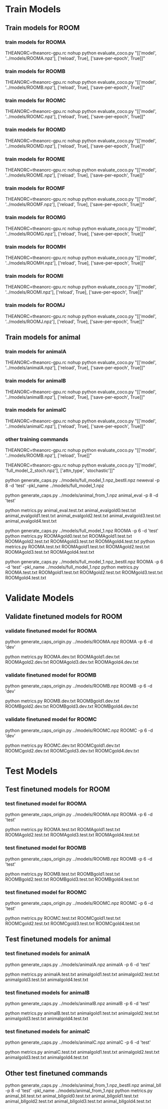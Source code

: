 # Train Models

## Train models for ROOM
### train models for ROOMA
THEANORC=theanorc-gpu.rc nohup python evaluate_coco.py "[['model', '../models/ROOMA.npz'], ['reload', True], ['save-per-epoch', True]]"

### train models for ROOMB
THEANORC=theanorc-gpu.rc nohup python evaluate_coco.py "[['model', '../models/ROOMB.npz'], ['reload', True], ['save-per-epoch', True]]"

### train models for ROOMC
THEANORC=theanorc-gpu.rc nohup python evaluate_coco.py "[['model', '../models/ROOMC.npz'], ['reload', True], ['save-per-epoch', True]]"

### train models for ROOMD
THEANORC=theanorc-gpu.rc nohup python evaluate_coco.py "[['model', '../models/ROOMD.npz'], ['reload', True], ['save-per-epoch', True]]"

### train models for ROOME
THEANORC=theanorc-gpu.rc nohup python evaluate_coco.py "[['model', '../models/ROOME.npz'], ['reload', True], ['save-per-epoch', True]]"

### train models for ROOMF
THEANORC=theanorc-gpu.rc nohup python evaluate_coco.py "[['model', '../models/ROOMF.npz'], ['reload', True], ['save-per-epoch', True]]"

### train models for ROOMG
THEANORC=theanorc-gpu.rc nohup python evaluate_coco.py "[['model', '../models/ROOMG.npz'], ['reload', True], ['save-per-epoch', True]]"

### train models for ROOMH
THEANORC=theanorc-gpu.rc nohup python evaluate_coco.py "[['model', '../models/ROOMH.npz'], ['reload', True], ['save-per-epoch', True]]"

### train models for ROOMI
THEANORC=theanorc-gpu.rc nohup python evaluate_coco.py "[['model', '../models/ROOMI.npz'], ['reload', True], ['save-per-epoch', True]]"

### train models for ROOMJ
THEANORC=theanorc-gpu.rc nohup python evaluate_coco.py "[['model', '../models/ROOMJ.npz'], ['reload', True], ['save-per-epoch', True]]"

## Train models for animal
### train models for animalA
THEANORC=theanorc-gpu.rc nohup python evaluate_coco.py "[['model', '../models/animalA.npz'], ['reload', True], ['save-per-epoch', True]]"

### train models for animalB
THEANORC=theanorc-gpu.rc nohup python evaluate_coco.py "[['model', '../models/animalB.npz'], ['reload', True], ['save-per-epoch', True]]"

### train models for animalC
THEANORC=theanorc-gpu.rc nohup python evaluate_coco.py "[['model', '../models/animalC.npz'], ['reload', True], ['save-per-epoch', True]]"

### other training commands
THEANORC=theanorc-gpu.rc nohup python evaluate_coco.py "[['model', '../models/ROOMB.npz'], ['reload', True]]"

THEANORC=theanorc-gpu.rc nohup python evaluate_coco.py "[['model', 'full_model_2_stoch.npz'], ['attn_type', 'stochastic']]"




python generate_caps.py ../models/full_model_1.npz_bestll.npz neweval -p 8 -d 'test' -pkl_name ../models/full_model_1.npz

python generate_caps.py ../models/animal_from_1.npz animal_eval -p 8 -d 'test' 

python metrics.py animal_eval.test.txt animal_evalgold0.test.txt animal_evalgold1.test.txt animal_evalgold2.test.txt animal_evalgold3.test.txt animal_evalgold4.test.txt


python generate_caps.py ../models/full_model_1.npz ROOMA -p 6 -d 'test' 
python metrics.py ROOMAgold0.test.txt ROOMAgold1.test.txt ROOMAgold2.test.txt ROOMAgold3.test.txt ROOMAgold4.test.txt
python metrics.py ROOMA.test.txt ROOMAgold1.test.txt ROOMAgold2.test.txt ROOMAgold3.test.txt ROOMAgold4.test.txt

python generate_caps.py ../models/full_model_1.npz_bestll.npz ROOMA -p 6 -d 'test' -pkl_name ../models/full_model_1.npz
python metrics.py ROOMA.test.txt ROOMgold1.test.txt ROOMgold2.test.txt ROOMgold3.test.txt ROOMgold4.test.txt

# Validate Models

## Validate finetuned models for ROOM
### validate finetuned model for ROOMA
python generate_caps_origin.py ../models/ROOMA.npz ROOMA -p 6 -d 'dev'

python metrics.py ROOMA.dev.txt ROOMAgold1.dev.txt ROOMAgold2.dev.txt ROOMAgold3.dev.txt ROOMAgold4.dev.txt

### validate finetuned model for ROOMB
python generate_caps_origin.py ../models/ROOMB.npz ROOMB -p 6 -d 'dev' 

python metrics.py ROOMB.dev.txt ROOMBgold1.dev.txt ROOMBgold2.dev.txt ROOMBgold3.dev.txt ROOMBgold4.dev.txt

### validate finetuned model for ROOMC
python generate_caps_origin.py ../models/ROOMC.npz ROOMC -p 6 -d 'dev' 

python metrics.py ROOMC.dev.txt ROOMCgold1.dev.txt ROOMCgold2.dev.txt ROOMCgold3.dev.txt ROOMCgold4.dev.txt



# Test Models

## Test finetuned models for ROOM
### test finetuned model for ROOMA
python generate_caps_origin.py ../models/ROOMA.npz ROOMA -p 6 -d 'test'

python metrics.py ROOMA.test.txt ROOMAgold1.test.txt ROOMAgold2.test.txt ROOMAgold3.test.txt ROOMAgold4.test.txt

### test finetuned model for ROOMB
python generate_caps_origin.py ../models/ROOMB.npz ROOMB -p 6 -d 'test'

python metrics.py ROOMB.test.txt ROOMBgold1.test.txt ROOMBgold2.test.txt ROOMBgold3.test.txt ROOMBgold4.test.txt

### test finetuned model for ROOMC
python generate_caps_origin.py ../models/ROOMC.npz ROOMC -p 6 -d 'test'

python metrics.py ROOMC.test.txt ROOMCgold1.test.txt ROOMCgold2.test.txt ROOMCgold3.test.txt ROOMCgold4.test.txt




## Test finetuned models for animal
### test finetuned models for animalA
python generate_caps.py ../models/animalA.npz animalA -p 6 -d 'test'

python metrics.py animalA.test.txt animalgold1.test.txt animalgold2.test.txt animalgold3.test.txt animalgold4.test.txt

### test finetuned models for animalB
python generate_caps.py ../models/animalB.npz animalB -p 6 -d 'test'

python metrics.py animalB.test.txt animalgold1.test.txt animalgold2.test.txt animalgold3.test.txt animalgold4.test.txt

### test finetuned models for animalC
python generate_caps.py ../models/animalC.npz animalC -p 6 -d 'test'

python metrics.py animalC.test.txt animalgold1.test.txt animalgold2.test.txt animalgold3.test.txt animalgold4.test.txt






## Other test finetuned commands
python generate_caps.py ../models/animal_from_1.npz_bestll.npz animal_bll -p 8 -d 'test' -pkl_name ../models/animal_from_1.npz 
python metrics.py animal_bll.test.txt animal_bllgold0.test.txt animal_bllgold1.test.txt animal_bllgold2.test.txt animal_bllgold3.test.txt animal_bllgold4.test.txt
